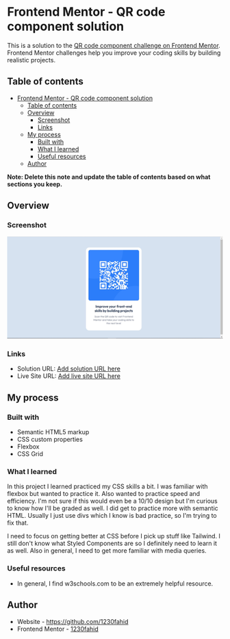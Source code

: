 # Frontend Mentor - QR code component solution

This is a solution to the [QR code component challenge on Frontend Mentor](https://www.frontendmentor.io/challenges/qr-code-component-iux_sIO_H). Frontend Mentor challenges help you improve your coding skills by building realistic projects. 

## Table of contents

- [Frontend Mentor - QR code component solution](#frontend-mentor---qr-code-component-solution)
  - [Table of contents](#table-of-contents)
  - [Overview](#overview)
    - [Screenshot](#screenshot)
    - [Links](#links)
  - [My process](#my-process)
    - [Built with](#built-with)
    - [What I learned](#what-i-learned)
    - [Useful resources](#useful-resources)
  - [Author](#author)

**Note: Delete this note and update the table of contents based on what sections you keep.**

## Overview

### Screenshot

![](./images/qr-component-frontend-mentor.jpg)

### Links

- Solution URL: [Add solution URL here](https://your-solution-url.com)
- Live Site URL: [Add live site URL here](https://your-live-site-url.com)

## My process

### Built with

- Semantic HTML5 markup
- CSS custom properties
- Flexbox
- CSS Grid

### What I learned
In this project I learned practiced my CSS skills a bit. I was familiar with flexbox but wanted to practice it. Also wanted to practice speed and efficiency. I'm not sure if this would even be a 10/10 design but I'm curious to know how I'll be graded as well. I did get to practice more with semantic HTML. Usually I just use divs which I know is bad practice, so I'm trying to fix that.


I need to focus on getting better at CSS before I pick up stuff like Tailwind. I still don't know what Styled Components are so I definitely need to learn it as well. Also in general, I need to get more familiar with media queries. 

### Useful resources

- In general, I find w3schools.com to be an extremely helpful resource.

## Author

- Website - https://github.com/1230fahid
- Frontend Mentor - [1230fahid](https://www.frontendmentor.io/profile/1230fahid)
